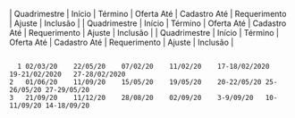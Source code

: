 
| Quadrimestre | 	Início	 | Término	 | Oferta Até	 | Cadastro Até | 	Requerimento	 | Ajuste	 | Inclusão |
| Quadrimestre | 	Início	 | Término	 | Oferta Até	 | Cadastro Até | 	Requerimento	 | Ajuste	 | Inclusão |
| Quadrimestre | 	Início	 | Término	 | Oferta Até	 | Cadastro Até | 	Requerimento	 | Ajuste	 | Inclusão |


<code>
  1	02/03/20	22/05/20	07/02/20	11/02/20	17-18/02/2020	19-21/02/2020	27-28/02/2020
2	01/06/20	11/09/20	15/05/20	19/05/20	20-22/05/20	25-26/05/20	27-29/05/20
3	21/09/20	11/12/20	28/08/20	02/09/20	3-9/09/20	10-11/09/20	14-18/09/20
</code>

